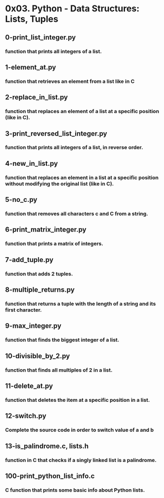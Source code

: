 # 0x03. Python - Data Structures: Lists, Tuples

## 0-print_list_integer.py
### function that prints all integers of a list.

## 1-element_at.py
### function that retrieves an element from a list like in C

## 2-replace_in_list.py
### function that replaces an element of a list at a specific position (like in C).

## 3-print_reversed_list_integer.py
### function that prints all integers of a list, in reverse order.

## 4-new_in_list.py
### function that replaces an element in a list at a specific position without modifying the original list (like in C).

## 5-no_c.py
### function that removes all characters c and C from a string.

## 6-print_matrix_integer.py
### function that prints a matrix of integers.

## 7-add_tuple.py
### function that adds 2 tuples.

## 8-multiple_returns.py
### function that returns a tuple with the length of a string and its first character.

## 9-max_integer.py
### function that finds the biggest integer of a list.

## 10-divisible_by_2.py
### function that finds all multiples of 2 in a list.

## 11-delete_at.py
### function that deletes the item at a specific position in a list.

## 12-switch.py
### Complete the source code in order to switch value of a and b

##  13-is_palindrome.c, lists.h
### function in C that checks if a singly linked list is a palindrome.

## 100-print_python_list_info.c
### C function that prints some basic info about Python lists.
